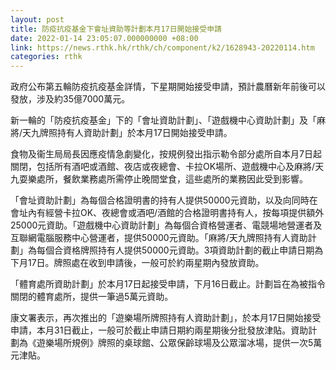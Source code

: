 ```yaml
---
layout: post
title: 防疫抗疫基金下會址資助等計劃本月17日開始接受申請
date: 2022-01-14 23:05:07.000000000 +08:00
link: https://news.rthk.hk/rthk/ch/component/k2/1628943-20220114.htm
categories: rthk
---
```


政府公布第五輪防疫抗疫基金詳情，下星期開始接受申請，預計農曆新年前後可以發放，涉及約35億7000萬元。

新一輪的「防疫抗疫基金」下的「會址資助計劃」、「遊戲機中心資助計劃」及「麻將/天九牌照持有人資助計劃」於本月17日開始接受申請。

食物及衞生局局長因應疫情急劇變化，按規例發出指示勒令部分處所自本月7日起關閉，包括所有酒吧或酒館、夜店或夜總會、卡拉OK場所、遊戲機中心及麻將/天九耍樂處所，餐飲業務處所需停止晚間堂食，這些處所的業務因此受到影響。

「會址資助計劃」為每個合格證明書的持有人提供50000元資助，以及向同時在會址內有經營卡拉OK、夜總會或酒吧/酒館的合格證明書持有人，按每項提供額外25000元資助。「遊戲機中心資助計劃」為每個合資格營運者、電競場地營運者及互聯網電腦服務中心營運者，提供50000元資助。「麻將/天九牌照持有人資助計劃」為每個合資格牌照持有人提供50000元資助。3項資助計劃的截止申請日期為下月17日。牌照處在收到申請後，一般可於約兩星期內發放資助。

「體育處所資助計劃」於本月17日起接受申請，下月16日截止。計劃旨在為被指令關閉的體育處所，提供一筆過5萬元資助。

康文署表示，再次推出的「遊樂場所牌照持有人資助計劃」，於本月17日開始接受申請，本月31日截止，一般可於截止申請日期約兩星期後分批發放津貼。資助計劃為《遊樂場所規例》牌照的桌球館、公眾保齡球場及公眾溜冰場，提供一次5萬元津貼。
